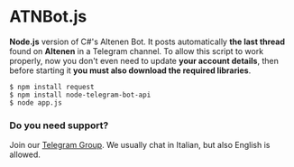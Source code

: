 # ATNBot.js
<b>Node.js</b> version of C#'s Altenen Bot. It posts automatically <b>the last thread</b> found on <b>Altenen</b> in a Telegram channel.
To allow this script to work properly, now you don't even need to update <b>your account details</b>, then before starting it <b>you must also download the required libraries</b>.

```
$ npm install request
$ npm install node-telegram-bot-api
$ node app.js
```

### Do you need support?
Join our [Telegram Group](https://t.me/TFChat). We usually chat in Italian, but also English is allowed.
